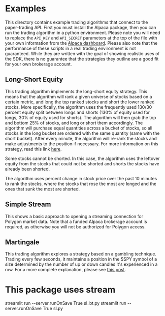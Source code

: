 # Examples

This directory contains example trading algorithms that connect to the paper-trading API.  First you must install the Alpaca package, then you can run the trading algorithm in a python environment.  Please note you will need to replace the `API_KEY` and `API_SECRET` parameters at the top of the file with your own information from the [Alpaca dashboard](https://app.alpaca.markets/).  Please also note that the performance of these scripts in a real trading environment is not guaranteed. While they are written with the goal of showing realistic uses of the SDK, there is no guarantee that the strategies they outline are a good fit for your own brokerage account.

## Long-Short Equity

This trading algorithm implements the long-short equity strategy.  This means that the algorithm will rank a given universe of stocks based on a certain metric, and long the top ranked stocks and short the lower ranked stocks.  More specifically, the algorithm uses the frequently used 130/30 percent equity split between longs and shorts (130% of equity used for longs, 30% of equity used for shorts).  The algorithm will then grab the top and bottom 25% of stocks, and long or short them accordingly.  The algorithm will purchase equal quantities across a bucket of stocks, so all stocks in the long bucket are ordered with the same quantity (same with the short bucket).  After every minute, the algorithm will re-rank the stocks and make adjustments to the position if necessary.  For more information on this strategy, read this link [here](https://www.investopedia.com/terms/l/long-shortequity.asp).

Some stocks cannot be shorted.  In this case, the algorithm uses the leftover equity from the stocks that could not be shorted and shorts the stocks have already been shorted.

The algorithm uses percent change in stock price over the past 10 minutes to rank the stocks, where the stocks that rose the most are longed and the ones that sunk the most are shorted.

## Simple Stream

This shows a basic approach to opening a streaming connection for Polygon market data. Note that a funded Alpaca brokerage account is required, as otherwise you will not be authorized for Polygon access.

## Martingale

This trading algorithm explores a strategy based on a gambling technique. Trading every few seconds, it maintains a position in the $SPY symbol of a size determined by the number of up or down candles it's experienced in a row. For a more complete explanation, please see [this post](https://forum.alpaca.markets/t/martingale-day-trading-with-the-alpaca-trading-api/).

# This package uses stream
streamlit run --server.runOnSave True sl_bt.py
streamlit run --server.runOnSave True sl.py

